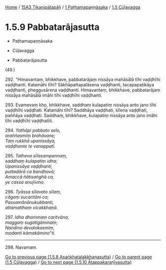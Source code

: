 
[Home](/) / [15A3 Tikanipātapāḷi](../...md) / [1 Paṭhamapaṇṇāsaka](...md) / [1.5 Cūḷavagga](../15A3/1/1.5.md)

# 1.5.9 Pabbatarājasutta

* Paṭhamapaṇṇāsaka

* Cūḷavagga

* Pabbatarājasutta

(49.)

292\. “Himavantaṃ, bhikkhave, pabbatarājaṃ nissāya mahāsālā tīhi vaḍḍhīhi vaḍḍhanti. Katamāhi tīhi? Sākhāpattapalāsena vaḍḍhanti, tacapapaṭikāya vaḍḍhanti, pheggusārena vaḍḍhanti. Himavantaṃ, bhikkhave, pabbatarājaṃ nissāya mahāsālā imāhi tīhi vaḍḍhīhi vaḍḍhanti.

293\. Evamevaṃ kho, bhikkhave, saddhaṃ kulapatiṃ nissāya anto jano tīhi vaḍḍhīhi vaḍḍhati. Katamāhi tīhi? Saddhāya vaḍḍhati, sīlena vaḍḍhati, paññāya vaḍḍhati. Saddhaṃ, bhikkhave, kulapatiṃ nissāya anto jano imāhi tīhi vaḍḍhīhi vaḍḍhatīti.

294\. _Yathāpi pabbato selo,_  
_araññasmiṃ brahāvane;_  
_Taṃ rukkhā upanissāya,_  
_vaḍḍhante te vanappatī._  


295\. _Tatheva sīlasampannaṃ,_  
_saddhaṃ kulapatiṃ idha;_  
_Upanissāya vaḍḍhanti,_  
_puttadārā ca bandhavā;_  
_Amaccā ñātisaṅghā ca,_  
_ye cassa anujīvino._  


296\. _Tyāssa sīlavato sīlaṃ,_  
_cāgaṃ sucaritāni ca;_  
_Passamānānukubbanti,_  
_attamatthaṃ vicakkhaṇā._  


297\. _Idha dhammaṃ caritvāna,_  
_maggaṃ sugatigāminaṃ;_  
_Nandino devalokasmiṃ,_  
_modanti kāmakāmino”ti._  


---

298\. Navamaṃ.



[Go to previous page (1.5.8 Asaṅkhatalakkhaṇasutta)](1.5.8.md) / [Go to parent page (1.5 Cūḷavagga)](../15A3/1/1.5.md) / [Go to next page (1.5.10 Ātappakaraṇīyasutta)](1.5.10.md)


